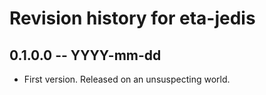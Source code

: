 # Revision history for eta-jedis

## 0.1.0.0  -- YYYY-mm-dd

* First version. Released on an unsuspecting world.
